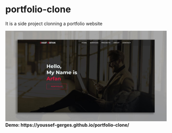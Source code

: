 # portfolio-clone

It is a side project clonning a portfolio website

<img src="https://github.com/Youssef-Gerges/portfolio-clone/blob/main/imgs/Design.jpg"/>
<b>Demo: https://youssef-gerges.github.io/portfolio-clone/</b>
